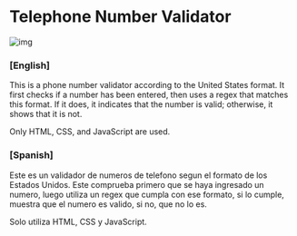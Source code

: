 <h1>Telephone Number Validator</h1>

![img](https://github.com/jigcolapaolo/Telephone-Number-Validator/assets/145474462/2fe62e5c-641d-427f-8651-37035713cf68)

<h3>[English]</h3>
<p>
This is a phone number validator according to the United States format. It first checks if a number has been entered,
  then uses a regex that matches this format. If it does, it indicates that the number is valid; otherwise, it shows that it is not.
</p>
<p>
  Only HTML, CSS, and JavaScript are used.
</p>



<h3>[Spanish]</h3>
<p>
Este es un validador de numeros de telefono segun el formato de los Estados Unidos. Este comprueba primero que se haya ingresado un numero,
  luego utiliza un regex que cumpla con ese formato, si lo cumple, muestra que el numero es valido, si no, que no lo es.
</p>
<p>
  Solo utiliza HTML, CSS y JavaScript.
</p>

